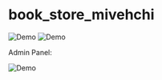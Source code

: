 # book_store_mivehchi
![Demo](https://user-images.githubusercontent.com/46049723/130742119-dac440df-0aab-4a9d-be91-5bb290c0f467.png)
![Demo](https://user-images.githubusercontent.com/46049723/130742166-811c39bb-0822-4652-b73d-8086a45a0708.png)

Admin Panel:

![Demo](https://user-images.githubusercontent.com/46049723/130742136-4947892f-4137-4d65-bd4e-0eb315fc015a.png)
